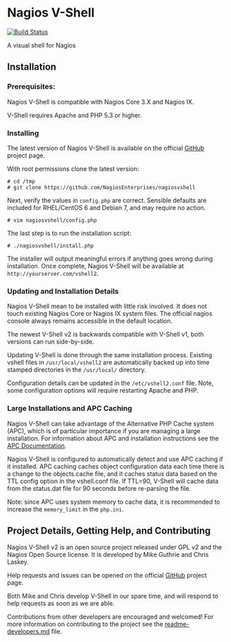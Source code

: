 # Nagios V-Shell

[![Build Status](https://travis-ci.org/chrislaskey/nagiosvshell.svg?branch=2.x)](https://travis-ci.org/chrislaskey/nagiosvshell)

A visual shell for Nagios


## Installation


### Prerequisites:

Nagios V-Shell is compatible with Nagios Core 3.X and Nagios IX.

V-Shell requires Apache and PHP 5.3 or higher. 


### Installing

The latest version of Nagios V-Shell is available on the official
[GitHub](https://github.com/NagiosEnterprises/nagiosvshell) project page.

With root permissions clone the latest version:

    # cd /tmp
    # git clone https://github.com/NagiosEnterprises/nagiosvshell

Next, verify the values in `config.php` are correct. Sensible defaults are
included for RHEL/CentOS 6 and Debian 7, and may require no action.

    # vim nagiosvshell/config.php

The last step is to run the installation script:

    # ./nagiosvshell/install.php

The installer will output meaningful errors if anything goes wrong during
installation. Once complete, Nagios V-Shell will be available at
`http://yourserver.com/vshell2`.


### Updating and Installation Details

Nagios V-Shell mean to be installed with little risk involved. It does not
touch existing Nagios Core or Nagios IX system files. The official nagios
console always remains accessible in the default location.

The newest V-Shell v2 is backwards compatible with V-Shell v1, both versions
can run side-by-side.

Updating V-Shell is done through the same installation process. Existing vshell
files in `/usr/local/vshell2` are automatically backed up into time stamped
directories in the `/usr/local/` directory.

Configuration details can be updated in the `/etc/vshell2.conf` file.
Note, some configuration options will require restarting Apache and PHP.


### Large Installations and APC Caching

Nagios V-Shell can take advantage of the Alternative PHP Cache system (APC),
which is of particular importance if you are managing a large installation. For
information about APC and installation instructions see the [APC
Documentation](http://php.net/manual/en/book.apc.php).

Nagios V-Shell is configured to automatically detect and use APC caching
if it installed. APC caching caches object configuration data each time there is
a change to the objects.cache file, and it caches status data based on the TTL
config option in the vshell.conf file. If TTL=90, V-Shell will cache data from
the status.dat file for 90 seconds before re-parsing the file.

Note: since APC uses system memory to cache data, it is recommended to increase
the `memory_limit` in the `php.ini`.


## Project Details, Getting Help, and Contributing

Nagios V-Shell v2 is an open source project released under GPL v2 and the
Nagios Open Source license. It is developed by Mike Guthrie and Chris Laskey.

Help requests and issues can be opened on the official
[GitHub](https://github.com/NagiosEnterprises/nagiosvshell) project page.

Both Mike and Chris develop V-Shell in our spare time, and will respond to
help requests as soon as we are able.

Contributions from other developers are encouraged and welcomed! For more
information on contributing to the project see the
[readme-developers.md](readme-developer.md) file.
